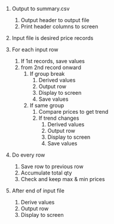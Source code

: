 1. Output to summary.csv
	1. Output header to output file
	2. Print header columns to screen
	
2. Input file is desired price records

3. For each input row
	1. If 1st records, save values
	2. from 2nd record onward
		1.  If group break
			1. Derived values
			2. Output row
			3. Display to screen
			4. Save values
		 2. If same group
			 1. Compare prices to get trend
			 2. If trend changes
				 1. Derived values
				 2. Output row
				 3. Display to screen
				 4. Save values
				 
4.  Do every row
	1. Save row to previous row
	2. Accumulate total qty
	3. Check and keep max & min prices
		
5. After end of input file
	1. Derive values
	2. Output row
	3. Display to screen